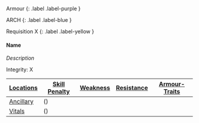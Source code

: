 
Armour
{: .label .label-purple }

ARCH
{: .label .label-blue }

Requisition X
{: .label .label-yellow }
#### Name
*Description*

Integrity: X

| [Locations](Game/Core/Armour#Locations) | [Skill Penalty](Game/Core/Armour#Skill%20Penalty) | [Weakness](Game/Core/Armour#Weakness%20and%20Resistance) | [Resistance](Game/Core/Armour#Weakness%20and%20Resistance) | [Armour-Traits](Game/Core/Armour-Traits)    |
| ------------------------------------------ | ---------------------------------------------------- | ----------------------------------------------------------- | ------------------------------------------------------------- | --- |
| [Ancillary](Game/Core/Injury#Ancillary) | ()                                                |                                                             |                                                               |     |
| [Vitals](Game/Core/Injury#Vitals)       | ()                                                     |                                                             |                                                               |     |

